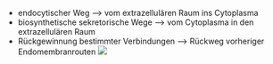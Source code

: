 - endocytischer Weg --> vom extrazellulären Raum ins Cytoplasma
- biosynthetische sekretorische Wege --> vom Cytoplasma in den extrazellulären Raum 
- Rückgewinnung bestimmter Verbindungen --> Rückweg vorheriger Endomembranrouten
![](Pasted%20image%2020231106101526.png)
